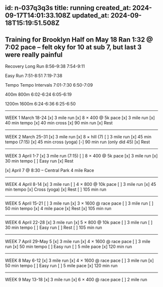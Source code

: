 id: n-037q3q3s
title: running
created_at: 2024-09-17T14:01:33.108Z
updated_at: 2024-09-18T15:19:51.508Z
---
Training for Brooklyn Half on May 18
Ran 1:32 @ 7:02 pace – felt oky for 10 at sub 7, but last 3 were really painful
--------------------------------------------------------------------------------

Recovery                 Long Run
8:56–9:38                7:54-9:11

Easy                     Run
7:51-8:51                7:19-7:38

Tempo                    Tempo Intervals
7:01-7:30                6:50-7:09

400m                     800m
6:02-6:24                6:05-6:19

1200m                    1600m
6:24-6:36                6:25-6:50

--------------------------------------------------------------------------------

WEEK 1 March 18-24
[x] 3 mile run
[x] 8 × 400 @ 5k pace 
[x] 3 mile run
[x] 40 min tempo 
[x] 40 min cross
[x] 90 min run 
[x] Rest

--------------------------------------------------------------------------------

WEEK 2 March 25–31
[x] 3 mile run
[x] 8 × hill (7) 
[ ] 3 mile run
[x] 45 min tempo (7:15) 
[x] 45 min cross (yoga)
[-] 90 min run (only did 45)
[x] Rest 

--------------------------------------------------------------------------------

WEEK 3 April 1-7
[x] 3 mile run (7:15)
[ ] 8 × 400 @ 5k pace 
[x] 3 mile run
[x] 30 min tempo 
[ ] Easy run
[x] Rest 

[x] April 7 @ 8:30 – Central Park 4 mile Race

--------------------------------------------------------------------------------

WEEK 4 April 8-14
[x] 3 mile run
[ ] 4 × 800 @ 10k pace 
[ ] 3 mile run
[x] 45 min tempo 
[x] Cross (yoga)
[x] Rest
[ ] 105 min run

--------------------------------------------------------------------------------

WEEK 5 April 15-21
[ ] 3 mile run
[x] 3 × 1600 @ race pace 
[ ] 3 mile run
[ ] 50 min tempo 
[x] 4 mile pace
[x] Rest
[x] 105 min run

--------------------------------------------------------------------------------

WEEK 6 April 22-28
[x] 3 mile run
[x] 5 × 800 @ 10k pace 
[ ] 3 mile run
[ ] 30 min tempo 
[ ] Easy run
[ ] Rest
[ ] 105 min run

--------------------------------------------------------------------------------

WEEK 7 April 29-May 5
[x] 3 mile run
[x] 4 × 1600 @ race pace 
[ ] 3 mile run
[x] 50 min tempo 
[ ] Easy run
[ ] 5 mile pace
[x] 120 min run

--------------------------------------------------------------------------------

WEEK 8 May 6-12
[x] 3 mile run
[x] 4 × 1600 @ race pace 
[ ] 3 mile run
[x] 50 min tempo 
[ ] Easy run
[ ] 5 mile pace
[x] 120 min run

--------------------------------------------------------------------------------

WEEK 9 May 13-18
[x] 3 mile run 
[x] 6 × 400 @ race pace 
[ ] 2 mile run 

